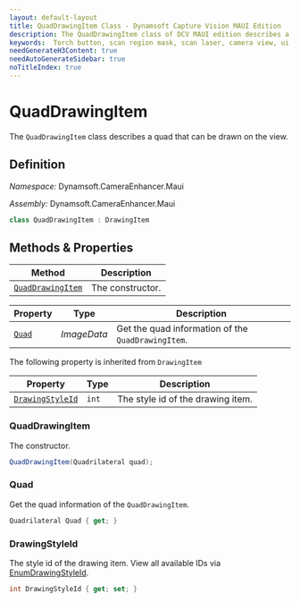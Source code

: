 ```yaml
---
layout: default-layout
title: QuadDrawingItem Class - Dynamsoft Capture Vision MAUI Edition
description: The QuadDrawingItem class of DCV MAUI edition describes a quad that can be drawn on the view.
keywords:  Torch button, scan region mask, scan laser, camera view, ui
needGenerateH3Content: true
needAutoGenerateSidebar: true
noTitleIndex: true
---
```


# QuadDrawingItem

The `QuadDrawingItem` class describes a quad that can be drawn on the view.

## Definition

*Namespace:* Dynamsoft.CameraEnhancer.Maui

*Assembly:* Dynamsoft.CameraEnhancer.Maui

```java
class QuadDrawingItem : DrawingItem
```

## Methods & Properties

| Method | Description |
|------- |-------------|
| [`QuadDrawingItem`](#quaddrawingitem-1) | The constructor. |

| Property | Type | Description |
|--------- | ---- |-------------|
| [`Quad`](#quad) | *ImageData* | Get the quad information of the `QuadDrawingItem`. |

The following property is inherited from `DrawingItem`

| Property | Type | Description |
|--------- | ---- |-------------|
| [`DrawingStyleId`](#drawingstyleid) | `int` | The style id of the drawing item. |

### QuadDrawingItem

The constructor.

```csharp
QuadDrawingItem(Quadrilateral quad);
```

### Quad

Get the quad information of the `QuadDrawingItem`.

```csharp
Quadrilateral Quad { get; }
```

### DrawingStyleId

The style id of the drawing item. View all available IDs via [EnumDrawingStyleId](enum/drawing-style-id.html).

```csharp
int DrawingStyleId { get; set; }
```
